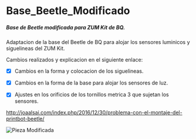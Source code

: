 # Base_Beetle_Modificado
##### Base de Beetle modificada para ZUM Kit de BQ.

Adaptacion de la base del Beetle de BQ para alojar los sensores luminicos y siguelineas del ZUM Kit.

Cambios realizados y explicacion en el siguiente enlace:
- [x] Cambios en la forma y colocacion de los siguelineas.
- [x] Cambios en la forma de la base para alojar los sensores de luz.
- [x] Ajustes en los orificios de los tornillos metrica 3 que sujetan los sensores.



http://joaalsai.com/index.php/2016/12/30/problema-con-el-montaje-del-printbot-beetle/

![Pieza Modificada](https://i0.wp.com/joaalsai.com/wp-content/uploads/2016/12/20160105_153846-1024x768.jpg?resize=768%2C576)

